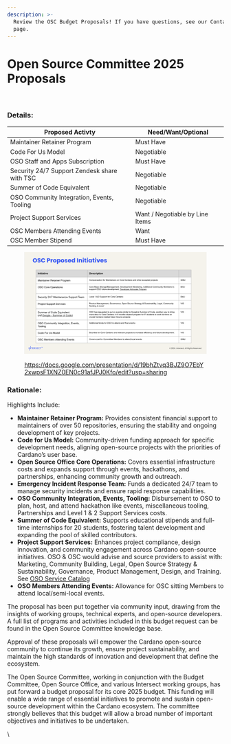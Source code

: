 ```yaml
---
description: >-
  Review the OSC Budget Proposals! If you have questions, see our Contact Us
  page.
---
```


# Open Source Committee 2025 Proposals

<figure><img src="../../.gitbook/assets/Screenshot 2024-11-07 at 1.24.41 PM.png" alt=""><figcaption></figcaption></figure>

### Details:

<table data-view="cards"><thead><tr><th>Proposed Activty</th><th>Need/Want/Optional</th></tr></thead><tbody><tr><td>Maintainer Retainer Program</td><td>Must Have</td></tr><tr><td>Code For Us Model</td><td>Negotiable</td></tr><tr><td>OSO Staff and Apps Subscription</td><td>Must Have</td></tr><tr><td>Security 24/7 Support Zendesk share with TSC</td><td>Negotiable</td></tr><tr><td>Summer of Code Equivalent</td><td>Negotiable</td></tr><tr><td>OSO Community Integration, Events, Tooling</td><td>Negotiable</td></tr><tr><td>Project Support Services</td><td>Want / Negotiable by Line Items</td></tr><tr><td>OSC Members Attending Events</td><td>Want</td></tr><tr><td>OSC Member Stipend</td><td>Must Have</td></tr></tbody></table>

<figure><img src="../../.gitbook/assets/image.png" alt=""><figcaption><p><a href="https://docs.google.com/presentation/d/19bhZtvq3BJZ9O7EbY2xwpsF1XNZ0EN0c91afJPJ0Kfo/edit?usp=sharing">https://docs.google.com/presentation/d/19bhZtvq3BJZ9O7EbY2xwpsF1XNZ0EN0c91afJPJ0Kfo/edit?usp=sharing</a></p></figcaption></figure>

### Rationale:

Highlights Include:

* **Maintainer Retainer Program:** Provides consistent financial support to maintainers of over 50 repositories, ensuring the stability and ongoing development of key projects.
* **Code for Us Model:** Community-driven funding approach for specific development needs, aligning open-source projects with the priorities of Cardano’s user base.
* **Open Source Office Core Operations:** Covers essential infrastructure costs and expands support through events, hackathons, and partnerships, enhancing community growth and outreach.
* **Emergency Incident Response Team:** Funds a dedicated 24/7 team to manage security incidents and ensure rapid response capabilities.
* **OSO Community Integration, Events, Tooling:** Disbursement to OSO to plan, host, and attend hackathon like events, miscellaneous tooling, Partnerships and Level 1 & 2 Support Services costs.
* **Summer of Code Equivalent:** Supports educational stipends and full-time internships for 20 students, fostering talent development and expanding the pool of skilled contributors.
* **Project Support Services:** Enhances project compliance, design innovation, and community engagement across Cardano open-source initiatives. OSO & OSC would advise and source providers to assist with: Marketing, Community Building, Legal, Open Source Strategy & Sustainability, Governance, Product Management, Design, and Training. See [OSO Service Catalog](https://docs.google.com/presentation/d/1TOC6GYBplVCEahuHAXiZ2A3RY6MsEE9tqvXgNX571Mc/edit?usp=sharing)
* **OSO Members Attending Events:** Allowance for OSC sitting Members to attend local/semi-local events.

The proposal has been put together via community input, drawing from the insights of working groups, technical experts, and open-source developers. A full list of programs and activities included in this budget request can be found in the Open Source Committee knowledge base.

Approval of these proposals will empower the Cardano open-source community to continue its growth, ensure project sustainability, and maintain the high standards of innovation and development that define the ecosystem.

The Open Source Committee, working in conjunction with the Budget Committee, Open Source Office, and various Intersect working groups, has put forward a budget proposal for its core 2025 budget. This funding will enable a wide range of essential initiatives to promote and sustain open-source development within the Cardano ecosystem. The committee strongly believes that this budget will allow a broad number of important objectives and initiatives to be undertaken.

\
